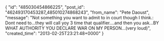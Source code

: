  {
   "id": "485030454866225",
   "post_id": "462493170453287_485010274868243",
   "from_name": "Pete Daoust",
   "message": "Not something you want to admit to in court though I think.: Dont need to...they will call yoy 3 time that qualifier....and then you ask...BY WHAT AUTHORITY YOU DECLARE WAR ON MY PERSON...(very loud)",
   "created_time": "2013-02-25T23:21:48+0000"
 }
